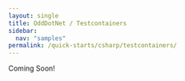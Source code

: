 ```yaml
---
layout: single
title: OddDotNet / Testcontainers
sidebar:
  nav: "samples"
permalink: /quick-starts/csharp/testcontainers/
---
```

Coming Soon!